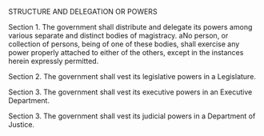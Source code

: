 STRUCTURE AND DELEGATION OR POWERS

Section 1. The government shall distribute and delegate its powers among various separate and distinct bodies of magistracy. aNo person, or collection of persons, being of one of these bodies, shall exercise any power properly attached to either of the others, except in the instances herein expressly permitted.

Section 2. The government shall vest its legislative powers in a Legislature.

Section 3. The government shall vest its executive powers in an Executive Department.

Section 3. The government shall vest its judicial powers in a Department of Justice.
 
